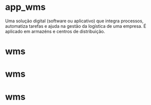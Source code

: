 # app_wms


Uma solução digital (software ou aplicativo) que integra processos, automatiza tarefas e ajuda na gestão da logística de uma empresa. É aplicado em armazéns e centros de distribuição.
# wms
# wms
# wms

